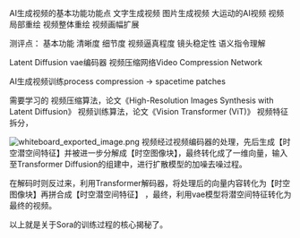 
AI生成视频的基本功能功能点
文字生成视频
图片生成视频
大运动的AI视频
视频局部重绘
视频整体重绘
视频画幅扩展


测评点：
基本功能
清晰度
细节度
视频逼真程度
镜头稳定性
语义指令理解

Latent Diffusion
vae编码器
视频压缩网络Video Compression Network

AI生成视频训练process
compression -> spacetime patches

需要学习的
视频压缩算法，论文《High-Resolution Images Synthesis with Latent Diffusion》
视频训练算法，论文《Vision Transformer (ViT)》
视频特征拆分，

![whiteboard_exported_image.png](..%2F..%2F..%2F..%2FDownloads%2Fwhiteboard_exported_image.png)
视频经过视频编码器的处理，先后生成【时空潜空间特征】并被进一步分解成【时空图像块】，最终转化成了一维向量，输入至Transformer Diffusion的组建中，进行扩散模型的加噪去噪过程。

在解码时则反过来，利用Transformer解码器，将处理后的向量内容转化为【时空图像块】再拼合成【时空潜空间特征】 ，最终，利用vae模型将潜空间特征转化为最终的视频。



以上就是关于Sora的训练过程的核心揭秘了。